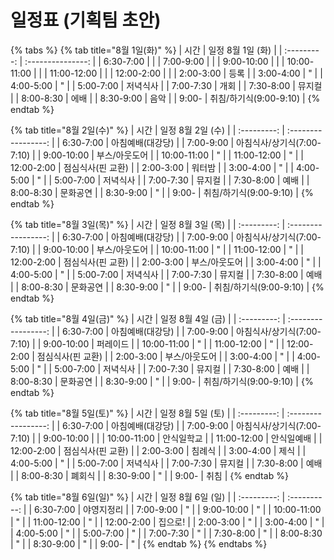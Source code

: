 # 일정표 (기획팀 초안)

{% tabs %}
{% tab title="8월 1일(화)" %}
|      시간     |    일정 8월 1일 (화)   |
| :---------: | :---------------: |
|  6:30-7:00  |                   |
|  7:00-9:00  |                   |
|  9:00-10:00 |                   |
| 10:00-11:00 |                   |
| 11:00-12:00 |                   |
|  12:00-2:00 |                   |
|  2:00-3:00  |         등록        |
|   3:00-4:00 |         "         |
|  4:00-5:00  |         "         |
|  5:00-7:00  |        저녁식사       |
|  7:00-7:30  |         개회        |
|   7:30-8:00 |        뮤지컬        |
|  8:00-8:30  |         에배        |
|  8:30-9:00  |         음악        |
|     9:00-   | 취침/하기식(9:00-9:10) |
{% endtab %}

{% tab title="8월 2일(수)" %}
|      시간     |     일정 8월 2일 (수)    |
| :---------: | :-----------------: |
|  6:30-7:00  |      아침예배(대강당)      |
|  7:00-9:00  | 아침식사/상기식(7:00-7:10) |
|  9:00-10:00 |       부스/아웃도어       |
| 10:00-11:00 |          "          |
| 11:00-12:00 |          "          |
|  12:00-2:00 |      점심식사(핀 교환)     |
|  2:00-3:00  |         워터밤         |
|   3:00-4:00 |          "          |
|  4:00-5:00  |          "          |
|  5:00-7:00  |         저녁식사        |
|  7:00-7:30  |         뮤지컬         |
|   7:30-8:00 |          예배         |
|  8:00-8:30  |         문화공연        |
|  8:30-9:00  |          "          |
|     9:00-   |  취침/하기식(9:00-9:10)  |
{% endtab %}

{% tab title="8월 3일(목)" %}
|      시간     |     일정 8월 3일 (목)    |
| :---------: | :-----------------: |
|  6:30-7:00  |      아침예배(대강당)      |
|  7:00-9:00  | 아침식사/상기식(7:00-7:10) |
|  9:00-10:00 |       부스/아웃도어       |
| 10:00-11:00 |          "          |
| 11:00-12:00 |          "          |
|  12:00-2:00 |      점심식사(핀 교환)     |
|  2:00-3:00  |       부스/아웃도어       |
|   3:00-4:00 |          "          |
|  4:00-5:00  |          "          |
|  5:00-7:00  |         저녁식사        |
|  7:00-7:30  |         뮤지컬         |
|   7:30-8:00 |          예배         |
|  8:00-8:30  |         문화공연        |
|  8:30-9:00  |          "          |
|     9:00-   |  취침/하기식(9:00-9:10)  |
{% endtab %}

{% tab title="8월 4일(금)" %}
|      시간     |     일정 8월 4일 (금)    |
| :---------: | :-----------------: |
|  6:30-7:00  |      아침예배(대강당)      |
|  7:00-9:00  | 아침식사/상기식(7:00-7:10) |
|  9:00-10:00 |         퍼레이드        |
| 10:00-11:00 |          "          |
| 11:00-12:00 |          "          |
|  12:00-2:00 |      점심식사(핀 교환)     |
|  2:00-3:00  |       부스/아웃도어       |
|   3:00-4:00 |          "          |
|  4:00-5:00  |          "          |
|  5:00-7:00  |         저녁식사        |
|  7:00-7:30  |         뮤지컬         |
|   7:30-8:00 |          예배         |
|  8:00-8:30  |         문화공연        |
|  8:30-9:00  |          "          |
|     9:00-   |  취침/하기식(9:00-9:10)  |
{% endtab %}

{% tab title="8월 5일(토)" %}
|      시간     |     일정 8월 5일 (토)    |
| :---------: | :-----------------: |
|  6:30-7:00  |      아침예배(대강당)      |
|  7:00-9:00  | 아침식사/상기식(7:00-7:10) |
|  9:00-10:00 |                     |
| 10:00-11:00 |        안식일학교        |
| 11:00-12:00 |        안식일예배        |
|  12:00-2:00 |      점심식사(핀 교환)     |
|  2:00-3:00  |         침례식         |
|   3:00-4:00 |          제식         |
|  4:00-5:00  |          "          |
|  5:00-7:00  |         저녁식사        |
|  7:00-7:30  |         뮤지컬         |
|   7:30-8:00 |          예배         |
|  8:00-8:30  |         폐회식         |
|  8:30-9:00  |          "          |
|     9:00-   |          취침         |
{% endtab %}

{% tab title="8월 6일(일)" %}
|      시간     | 일정 8월 6일 (일) |
| :---------: | :----------: |
|  6:30-7:00  |     야영지정리    |
|  7:00-9:00  |       "      |
|  9:00-10:00 |       "      |
| 10:00-11:00 |       "      |
| 11:00-12:00 |       "      |
|  12:00-2:00 |     집으로!     |
|  2:00-3:00  |       "      |
|   3:00-4:00 |       "      |
|  4:00-5:00  |       "      |
|  5:00-7:00  |       "      |
|  7:00-7:30  |       "      |
|   7:30-8:00 |       "      |
|  8:00-8:30  |       "      |
|  8:30-9:00  |       "      |
|     9:00-   |       "      |
{% endtab %}
{% endtabs %}
